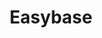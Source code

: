 ---
git: https://github.com/easybase
logohandle: easybaseio
sort: easybase
title: Easybase
twitter: https://x.com/easybase_io
website: https://easybase.io/
---